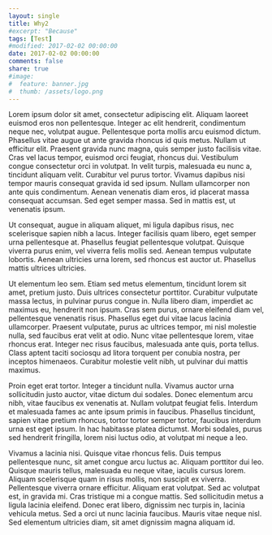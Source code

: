 ```yaml
---
layout: single
title: Why2
#excerpt: "Because"
tags: [Test]
#modified: 2017-02-02 00:00:00
date: 2017-02-02 00:00:00
comments: false
share: true
#image:
#  feature: banner.jpg
#  thumb: /assets/logo.png
---
```

Lorem ipsum dolor sit amet, consectetur adipiscing elit. Aliquam laoreet euismod eros non pellentesque. Integer ac elit hendrerit, condimentum neque nec, volutpat augue. Pellentesque porta mollis arcu euismod dictum. Phasellus vitae augue ut ante gravida rhoncus id quis metus. Nullam ut efficitur elit. Praesent gravida nunc magna, quis semper justo facilisis vitae. Cras vel lacus tempor, euismod orci feugiat, rhoncus dui. Vestibulum congue consectetur orci in volutpat. In velit turpis, malesuada eu nunc a, tincidunt aliquam velit. Curabitur vel purus tortor. Vivamus dapibus nisi tempor mauris consequat gravida id sed ipsum. Nullam ullamcorper non ante quis condimentum. Aenean venenatis diam eros, id placerat massa consequat accumsan. Sed eget semper massa. Sed in mattis est, ut venenatis ipsum.

Ut consequat, augue in aliquam aliquet, mi ligula dapibus risus, nec scelerisque sapien nibh a lacus. Integer facilisis quam libero, eget semper urna pellentesque at. Phasellus feugiat pellentesque volutpat. Quisque viverra purus enim, vel viverra felis mollis sed. Aenean tempus vulputate lobortis. Aenean ultricies urna lorem, sed rhoncus est auctor ut. Phasellus mattis ultrices ultricies.

Ut elementum leo sem. Etiam sed metus elementum, tincidunt lorem sit amet, pretium justo. Duis ultrices consectetur porttitor. Curabitur vulputate massa lectus, in pulvinar purus congue in. Nulla libero diam, imperdiet ac maximus eu, hendrerit non ipsum. Cras sem purus, ornare eleifend diam vel, pellentesque venenatis risus. Phasellus eget dui vitae lacus lacinia ullamcorper. Praesent vulputate, purus ac ultrices tempor, mi nisl molestie nulla, sed faucibus erat velit at odio. Nunc vitae pellentesque lorem, vitae rhoncus erat. Integer nec risus faucibus, malesuada ante quis, porta tellus. Class aptent taciti sociosqu ad litora torquent per conubia nostra, per inceptos himenaeos. Curabitur molestie velit nibh, ut pulvinar dui mattis maximus.

Proin eget erat tortor. Integer a tincidunt nulla. Vivamus auctor urna sollicitudin justo auctor, vitae dictum dui sodales. Donec elementum arcu nibh, vitae faucibus ex venenatis at. Nullam volutpat feugiat felis. Interdum et malesuada fames ac ante ipsum primis in faucibus. Phasellus tincidunt, sapien vitae pretium rhoncus, tortor tortor semper tortor, faucibus interdum urna est eget ipsum. In hac habitasse platea dictumst. Morbi sodales, purus sed hendrerit fringilla, lorem nisi luctus odio, at volutpat mi neque a leo.

Vivamus a lacinia nisi. Quisque vitae rhoncus felis. Duis tempus pellentesque nunc, sit amet congue arcu luctus ac. Aliquam porttitor dui leo. Quisque mauris tellus, malesuada eu neque vitae, iaculis cursus lorem. Aliquam scelerisque quam in risus mollis, non suscipit ex viverra. Pellentesque viverra ornare efficitur. Aliquam erat volutpat. Sed ac volutpat est, in gravida mi. Cras tristique mi a congue mattis. Sed sollicitudin metus a ligula lacinia eleifend. Donec erat libero, dignissim nec turpis in, lacinia vehicula metus. Sed a orci ut nunc lacinia faucibus. Mauris vitae neque nisl. Sed elementum ultricies diam, sit amet dignissim magna aliquam id.